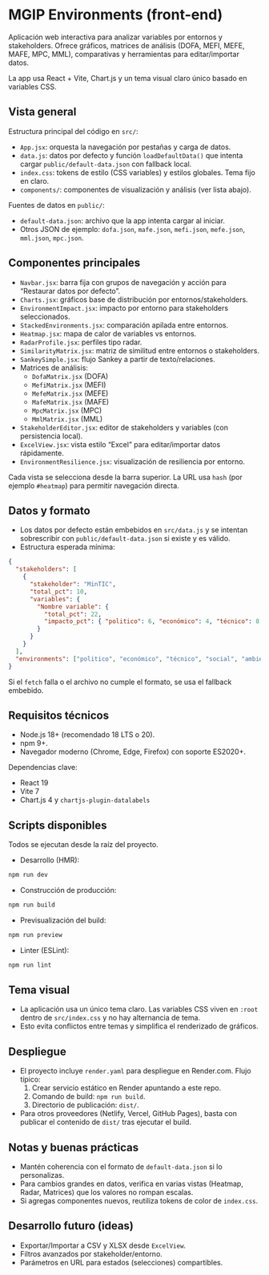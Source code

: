 # MGIP Environments (front-end)

Aplicación web interactiva para analizar variables por entornos y stakeholders. Ofrece gráficos, matrices de análisis (DOFA, MEFI, MEFE, MAFE, MPC, MML), comparativas y herramientas para editar/importar datos.

La app usa React + Vite, Chart.js y un tema visual claro único basado en variables CSS.

## Vista general

Estructura principal del código en `src/`:

- `App.jsx`: orquesta la navegación por pestañas y carga de datos.
- `data.js`: datos por defecto y función `loadDefaultData()` que intenta cargar `public/default-data.json` con fallback local.
- `index.css`: tokens de estilo (CSS variables) y estilos globales. Tema fijo en claro.
- `components/`: componentes de visualización y análisis (ver lista abajo).

Fuentes de datos en `public/`:

- `default-data.json`: archivo que la app intenta cargar al iniciar.
- Otros JSON de ejemplo: `dofa.json`, `mafe.json`, `mefi.json`, `mefe.json`, `mml.json`, `mpc.json`.

## Componentes principales

- `Navbar.jsx`: barra fija con grupos de navegación y acción para “Restaurar datos por defecto”.
- `Charts.jsx`: gráficos base de distribución por entornos/stakeholders.
- `EnvironmentImpact.jsx`: impacto por entorno para stakeholders seleccionados.
- `StackedEnvironments.jsx`: comparación apilada entre entornos.
- `Heatmap.jsx`: mapa de calor de variables vs entornos.
- `RadarProfile.jsx`: perfiles tipo radar.
- `SimilarityMatrix.jsx`: matriz de similitud entre entornos o stakeholders.
- `SankeySimple.jsx`: flujo Sankey a partir de texto/relaciones.
- Matrices de análisis:
  - `DofaMatrix.jsx` (DOFA)
  - `MefiMatrix.jsx` (MEFI)
  - `MefeMatrix.jsx` (MEFE)
  - `MafeMatrix.jsx` (MAFE)
  - `MpcMatrix.jsx` (MPC)
  - `MmlMatrix.jsx` (MML)
- `StakeholderEditor.jsx`: editor de stakeholders y variables (con persistencia local).
- `ExcelView.jsx`: vista estilo “Excel” para editar/importar datos rápidamente.
- `EnvironmentResilience.jsx`: visualización de resiliencia por entorno.

Cada vista se selecciona desde la barra superior. La URL usa `hash` (por ejemplo `#heatmap`) para permitir navegación directa.

## Datos y formato

- Los datos por defecto están embebidos en `src/data.js` y se intentan sobrescribir con `public/default-data.json` si existe y es válido.
- Estructura esperada mínima:

```json
{
  "stakeholders": [
    {
      "stakeholder": "MinTIC",
      "total_pct": 10,
      "variables": {
        "Nombre variable": {
          "total_pct": 22,
          "impacto_pct": { "politico": 6, "económico": 4, "técnico": 8, "social": 1, "ambiental": 0, "legal": 3 }
        }
      }
    }
  ],
  "environments": ["politico", "económico", "técnico", "social", "ambiental", "legal"]
}
```

Si el `fetch` falla o el archivo no cumple el formato, se usa el fallback embebido.

## Requisitos técnicos

- Node.js 18+ (recomendado 18 LTS o 20).
- npm 9+.
- Navegador moderno (Chrome, Edge, Firefox) con soporte ES2020+.

Dependencias clave:

- React 19
- Vite 7
- Chart.js 4 y `chartjs-plugin-datalabels`

## Scripts disponibles

Todos se ejecutan desde la raíz del proyecto.

- Desarrollo (HMR):

```bash
npm run dev
```

- Construcción de producción:

```bash
npm run build
```

- Previsualización del build:

```bash
npm run preview
```

- Linter (ESLint):

```bash
npm run lint
```

## Tema visual

- La aplicación usa un único tema claro. Las variables CSS viven en `:root` dentro de `src/index.css` y no hay alternancia de tema.
- Esto evita conflictos entre temas y simplifica el renderizado de gráficos.

## Despliegue

- El proyecto incluye `render.yaml` para despliegue en Render.com. Flujo típico:
  1) Crear servicio estático en Render apuntando a este repo.
  2) Comando de build: `npm run build`.
  3) Directorio de publicación: `dist/`.
- Para otros proveedores (Netlify, Vercel, GitHub Pages), basta con publicar el contenido de `dist/` tras ejecutar el build.

## Notas y buenas prácticas

- Mantén coherencia con el formato de `default-data.json` si lo personalizas.
- Para cambios grandes en datos, verifica en varias vistas (Heatmap, Radar, Matrices) que los valores no rompan escalas.
- Si agregas componentes nuevos, reutiliza tokens de color de `index.css`.

## Desarrollo futuro (ideas)

- Exportar/Importar a CSV y XLSX desde `ExcelView`.
- Filtros avanzados por stakeholder/entorno.
- Parámetros en URL para estados (selecciones) compartibles.
